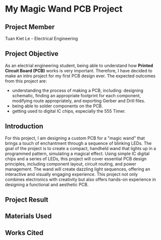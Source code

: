 # My Magic Wand PCB Project
## Project Member
Tuan Kiet Le - Electrical Engineering
## Project Objective
As an electrial engineering student, being able to understand how **Printed Circuit Board (PCB)** works is very important. Therefore, I have decided to make an intro project for my first PCB design ever. The expected outcomes from this project are:
* understanding the process of making a PCB, including: designing schematic, finding an appropriate footprint for each component, modifying route appropriately, and exporting Gerber and Drill files.
* being able to solder components on the PCB.
* getting used to digital IC chips, especially the 555 Timer.
## Introduction
For this project, I am designing a custom PCB for a "magic wand" that brings a touch of enchantment through a sequence of blinking LEDs. The goal of the project is to create a compact, handheld wand that lights up in a programmed pattern, simulating a magical effect. Using simple IC digital chips and a series of LEDs, this project will cover essential PCB design principles, including component layout, circuit routing, and power management. The wand will create dazzling light sequences, offering an interactive and visually engaging experience. This project not only combines electronics with creativity but also offers hands-on experience in designing a functional and aesthetic PCB.
## Project Result
## Materials Used
## Works Cited
